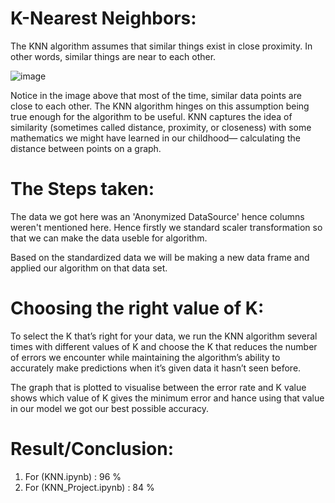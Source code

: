 # K-Nearest Neighbors:

The KNN algorithm assumes that similar things exist in close proximity. In other words, similar things are near to each other.

![image](https://user-images.githubusercontent.com/72427901/116254167-bf344300-a78e-11eb-89a0-6cc0ed61bcc7.png)

Notice in the image above that most of the time, similar data points are close to each other. The KNN algorithm hinges on this assumption being true enough for the algorithm to be useful. KNN captures the idea of similarity (sometimes called distance, proximity, or closeness) with some mathematics we might have learned in our childhood— calculating the distance between points on a graph.

# The Steps taken:
The data we got here was an 'Anonymized DataSource' hence columns weren't mentioned here. Hence firstly we standard scaler transformation so that we can make the data useble for algorithm. 

Based on the standardized data we will be making a new data frame and applied our algorithm on that data set.


# Choosing the right value of K: 

To select the K that’s right for your data, we run the KNN algorithm several times with different values of K and choose the K that reduces the number of errors we encounter while maintaining the algorithm’s ability to accurately make predictions when it’s given data it hasn’t seen before.

The graph that is plotted to visualise between the error rate and K value shows which value of K gives the minimum error and hance using that value in our model we got our best possible accuracy.


# Result/Conclusion: 
1. For (KNN.ipynb) : 96 % 
2. For (KNN_Project.ipynb) : 84 %
 
